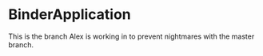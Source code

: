 # BinderApplication
This is the branch Alex is working in to prevent nightmares with the master branch.
